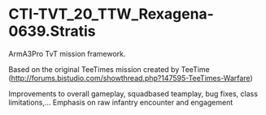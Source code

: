 CTI-TVT_20_TTW_Rexagena-0639.Stratis
====================================

ArmA3Pro TvT mission framework.

Based on the original TeeTimes mission created by TeeTime (http://forums.bistudio.com/showthread.php?147595-TeeTimes-Warfare)

Improvements to overall gameplay, squadbased teamplay, bug fixes, class limitations,...
Emphasis on raw infantry encounter and engagement
